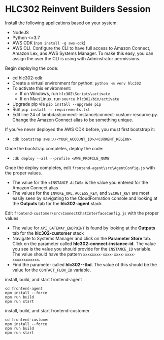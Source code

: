 
# HLC302 Reinvent Builders Session

Install the following applications based on your system:
- NodeJS  
- Python <=3.7  
- AWS CDK (`npm install -g aws-cdk`)  
- AWS CLI. Configure the CLI to have full access to Amazon Connect, Amazon Lex, ans AWS Systems Manager. To make this easy, you can assign the user the CLI is using with Adminstrator permissions.

Begin deploying the code:
- cd hlc302-cdk  
- Create a virtual environment for python: `python -m venv hlc302`
- To activate this environment:
  - If on Windows, run `hlc302\Scripts\activate`
  - If on Mac/Linux, run `source hlc302/bin/activate`
- Upgrade pip via `pip install --upgrade pip`
- Run `pip install -r requirements.txt`
- Edit line 24 of lambdas\connect-instance\connect-custom-resource.py. Change the Amazon Connect alias to be something unique. 

If you've never deployed the AWS CDK before, you must first bootstrap it:
- `cdk bootstrap aws://<YOUR_ACCOUNT_ID>/<CURRENT_REGION>`

Once the bootstrap completes, deploy the code:
- `cdk deploy --all --profile <AWS_PROFILE_NAME`

Once the deploy completes, edit `frontend-agent\src\AgentConfig.js` with the proper values. 
- The value for the `<INSTANCE-ALIAS>` is the value you entered for the Amazon Connect alias
- The values for the `INVOKE_URL`, `ACCESS_KEY`, and `SECRET_KEY` are most easily seen by navigating to the CloudFormation console and looking at the **Outputs** tab for the **hlc302-agent** stack

Edit `frontend-customer\src\ConnectChatInterfaceConfig.js` with the proper values  
- The value for `API_GATEWAY_ENDPOINT` is found by looking at the **Outputs** tab for the **hlc302-customer** stack
- Navigate to Systems Manager and click on the **Parameter Store** tab. Click on the parameter called **hlc302-connect-instance-id**. The value you see is the value you should provide for the `INSTANCE_ID` variable. The value should have the pattern `xxxxxxxx-xxxx-xxxx-xxxx-xxxxxxxxxxxx`.
- Find the parameter called **hlc302--tbd**. The value of this should be the value for the `CONTACT_FLOW_ID` variable.


install, build, and start frontend-agent  

```
cd frontend-agent  
npm install --force
npm run build  
npm run start  
```

install, build, and start frontend-customer  

```
cd frontend-customer  
npm install --force
npm run build  
npm run start  
```